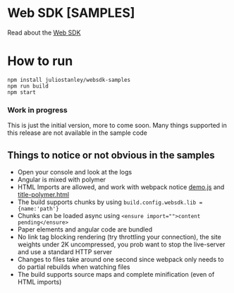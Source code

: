 # Web SDK [SAMPLES]

Read about the [Web SDK](https://github.com/juliostanley/websdk)

# How to run

```
npm install juliostanley/websdk-samples
npm run build
npm start
```

### Work in progress
This is just the initial version, more to come soon. Many things supported in this release are not available in the sample code

## Things to notice or not obvious in the samples
- Open your console and look at the logs
- Angular is mixed with polymer
- HTML Imports are allowed, and work with webpack notice [demo.js](./samples/src/web/app_modules/demo) and [title-polymer.html](./samples/src/web/app_modules/demo/welcome/title-polymer)
- The build supports chunks by using ```build.config.websdk.lib = {name:'path'}```
- Chunks can be loaded async using ```<ensure import="">content pending</ensure>```
- Paper elements and angular code are bundled
- No link tag blocking rendering (try throttling your connection), the site weights under 2K uncompressed, you prob want to stop the live-server and use a standard HTTP server
- Changes to files take around one second since webpack only needs to do partial rebuilds when watching files
- The build supports source maps and complete minification (even of HTML imports)
